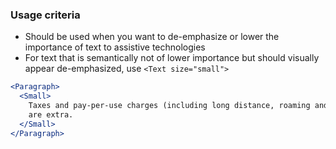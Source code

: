 ### Usage criteria

- Should be used when you want to de-emphasize or lower the importance of text to assistive technologies
- For text that is semantically not of lower importance but should visually appear de-emphasized, use `<Text size="small">`

```jsx
<Paragraph>
  <Small>
    Taxes and pay-per-use charges (including long distance, roaming and additional airtime or data)
    are extra.
  </Small>
</Paragraph>
```
